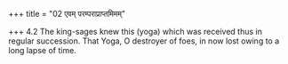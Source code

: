 +++
title = "02 एवम् परम्पराप्राप्तमिमम्"

+++
4.2 The king-sages knew this (yoga) which was received thus in regular
succession. That Yoga, O destroyer of foes, in now lost owing to a long
lapse of time.
